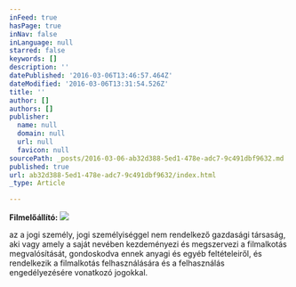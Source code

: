 ```yaml
---
inFeed: true
hasPage: true
inNav: false
inLanguage: null
starred: false
keywords: []
description: ''
datePublished: '2016-03-06T13:46:57.464Z'
dateModified: '2016-03-06T13:31:54.526Z'
title: ''
author: []
authors: []
publisher:
  name: null
  domain: null
  url: null
  favicon: null
sourcePath: _posts/2016-03-06-ab32d388-5ed1-478e-adc7-9c491dbf9632.md
published: true
url: ab32d388-5ed1-478e-adc7-9c491dbf9632/index.html
_type: Article

---
```

**Filmelőállító:**
![](https://the-grid-user-content.s3-us-west-2.amazonaws.com/716029f1-582b-4952-9f66-54236c94a803.jpg)

az a jogi személy, jogi személyiséggel nem rendelkező gazdasági társaság, aki vagy amely a saját nevében kezdeményezi és megszervezi a filmalkotás megvalósítását, gondoskodva ennek anyagi és egyéb feltételeiről, és rendelkezik a filmalkotás felhasználására és a felhasználás engedélyezésére vonatkozó jogokkal.